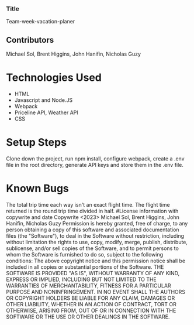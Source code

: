 ### Title
Team-week-vacation-planer
## Contributors
Michael Sol, Brent Higgins, John Hanifin, Nicholas Guzy
# Technologies Used
* HTML
* Javascript and Node.JS
* Webpack
* Priceline API, Weather API
* CSS
# Setup Steps
Clone down the project, run npm install, configure webpack, create a .env file in the root directory, generate API keys and store them in the .env file.
# Known Bugs
The total trip time each way isn't an exact flight time. The flight time returned is the round trip time divided in half.
#License information with copywrite and date
Copywrite <2023> Michael Sol, Brent Higgins, John Hanifin, Nicholas Guzy
Permission is hereby granted, free of charge, to any person obtaining a copy of this software and associated documentation files (the "Software"), to deal in the Software without restriction, including without limitation the rights to use, copy, modify, merge, publish, distribute, sublicense, and/or sell copies of the Software, and to permit persons to whom the Software is furnished to do so, subject to the following conditions:
The above copyright notice and this permission notice shall be included in all copies or substantial portions of the Software.
THE SOFTWARE IS PROVIDED "AS IS", WITHOUT WARRANTY OF ANY KIND, EXPRESS OR IMPLIED, INCLUDING BUT NOT LIMITED TO THE WARRANTIES OF MERCHANTABILITY, FITNESS FOR A PARTICULAR PURPOSE AND NONINFRINGEMENT. IN NO EVENT SHALL THE AUTHORS OR COPYRIGHT HOLDERS BE LIABLE FOR ANY CLAIM, DAMAGES OR OTHER LIABILITY, WHETHER IN AN ACTION OF CONTRACT, TORT OR OTHERWISE, ARISING FROM, OUT OF OR IN CONNECTION WITH THE SOFTWARE OR THE USE OR OTHER DEALINGS IN THE SOFTWARE.
